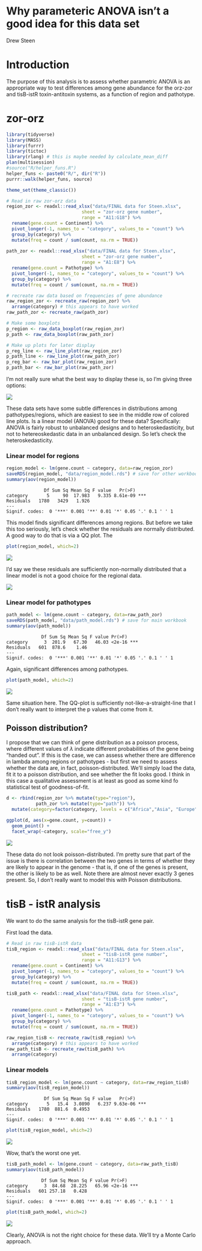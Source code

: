 # Why parameteric ANOVA isn’t a good idea for this data set
Drew Steen

# Introduction

The purpose of this analysis is to assess whether parametric ANOVA is an
appropriate way to test differences among gene abundance for the orz-zor
and tisB-istR toxin-antitoxin systems, as a function of region and
pathotype.

# zor-orz

``` r
library(tidyverse)
library(MASS)
library(furrr)
library(tictoc)
library(rlang) # this is maybe needed by calculate_mean_diff
plan(multisession)
#source("R/helper_funs.R")
helper_funs <- paste0("R/", dir("R"))
purrr::walk(helper_funs, source)

theme_set(theme_classic()) 
```

``` r
# Read in raw zor-orz data
region_zor <- readxl::read_xlsx("data/FINAL data for Steen.xlsx", 
                            sheet = "zor-orz gene number",
                            range = "A11:G18") %>%
  rename(gene.count = Continent) %>%
  pivot_longer(-1, names_to = "category", values_to = "count") %>%
  group_by(category) %>%
  mutate(freq = count / sum(count, na.rm = TRUE))
  
path_zor <- readxl::read_xlsx("data/FINAL data for Steen.xlsx", 
                            sheet = "zor-orz gene number",
                            range = "A1:E8") %>%
  rename(gene.count = Pathotype) %>%
  pivot_longer(-1, names_to = "category", values_to = "count") %>%
  group_by(category) %>%
  mutate(freq = count / sum(count, na.rm = TRUE))

# recreate raw data based on frequencies of gene abundance
raw_region_zor <- recreate_raw(region_zor) %>%
  arrange(category) # this appears to have worked
raw_path_zor <- recreate_raw(path_zor)

# Make some boxplots
p_region <- raw_data_boxplot(raw_region_zor)
p_path <- raw_data_boxplot(raw_path_zor)

# Make up plots for later display
p_reg_line <- raw_line_plot(raw_region_zor)
p_path_line <- raw_line_plot(raw_path_zor)
p_reg_bar <- raw_bar_plot(raw_region_zor)
p_path_bar <- raw_bar_plot(raw_path_zor)
```

I’m not really sure what the best way to display these is, so I’m giving
three options:

![](normality_analysis_files/figure-commonmark/unnamed-chunk-3-1.png)

These data sets have some subtle differences in distributions among
pathotypes/regions, which are easiest to see in the middle row of
colored line plots. Is a linear model (ANOVA) good for these data?
Specifically: ANOVA is fairly robust to unbalanced designs and to
heteroskedasticity, but not to hetereoskedastic data in an unbalanced
design. So let’s check the heteroskedasticity.

### Linear model for regions

``` r
region_model <- lm(gene.count ~ category, data=raw_region_zor)
saveRDS(region_model, "data/region_model.rds") # save for other workbooks
summary(aov(region_model))
```

                  Df Sum Sq Mean Sq F value   Pr(>F)    
    category       5     90  17.983   9.335 8.61e-09 ***
    Residuals   1780   3429   1.926                     
    ---
    Signif. codes:  0 '***' 0.001 '**' 0.01 '*' 0.05 '.' 0.1 ' ' 1

This model finds significant differences among regions. But before we
take this too seriously, let’s check whether the residuals are normally
distributed. A good way to do that is via a QQ plot. The

``` r
plot(region_model, which=2) 
```

![](normality_analysis_files/figure-commonmark/unnamed-chunk-5-1.png)

I’d say we these residuals are sufficiently non-normally distributed
that a linear model is not a good choice for the regional data.

![](https://64.media.tumblr.com/f8b7a14c2fa304a712b5f92ea14d62f9/tumblr_n41bxrhleZ1rvirvyo1_400.gif)

### Linear model for pathotypes

``` r
path_model <- lm(gene.count ~ category, data=raw_path_zor)
saveRDS(path_model, "data/path_model.rds") # save for main workbook
summary(aov(path_model))
```

                 Df Sum Sq Mean Sq F value Pr(>F)    
    category      3  201.9   67.30   46.03 <2e-16 ***
    Residuals   601  878.6    1.46                   
    ---
    Signif. codes:  0 '***' 0.001 '**' 0.01 '*' 0.05 '.' 0.1 ' ' 1

Again, significant differences among pathotypes.

``` r
plot(path_model, which=2)
```

![](normality_analysis_files/figure-commonmark/unnamed-chunk-7-1.png)

Same situation here. The QQ-plot is sufficiently
not-like-a-straight-line that I don’t really want to interpret the p
values that come from it.

## Poisson distribution?

I propose that we can think of gene distribution as a poisson process,
where different values of $\lambda$ indicate different probabilities of
the gene being “handed out”. If this is the case, we can assess whether
there are difference in lambda among regions or pathotypes - but first
we need to assess whether the data are, in fact, poisson-distributed.
We’ll simply load the data, fit it to a poisson distribution, and see
whether the fit looks good. I think in this case a qualitative
assessment is at least as good as some kind fo statistical test of
goodness-of-fit.

``` r
d <- rbind(region_zor %>% mutate(type="region"),
           path_zor %>% mutate(type="path")) %>%
  mutate(category=factor(category, levels = c("Africa","Asia", "Europe", "North America", "Oceania", "South America", "pa", "healthy", "intestinal disease", "urinary disease"), ordere=TRUE))

ggplot(d, aes(x=gene.count, y=count)) + 
  geom_point() + 
  facet_wrap(~category, scale="free_y")
```

![](normality_analysis_files/figure-commonmark/unnamed-chunk-8-1.png)

These data do not look poisson-distributed. I’m pretty sure that part of
the issue is there is correlation between the two genes in terms of
whether they are likely to appear in the genome - that is, if one of the
genes is present, the other is likely to be as well. Note there are
almost never exactly 3 genes present. So, I don’t really want to model
this with Poisson distributions.

# tisB - istR analysis

We want to do the same analysis for the tisB-istR gene pair.

First load the data.

``` r
# Read in raw tisB-istR data
tisB_region <- readxl::read_xlsx("data/FINAL data for Steen.xlsx", 
                            sheet = "tisB-istR gene number",
                            range = "A11:G13") %>%
  rename(gene.count = Continent) %>%
  pivot_longer(-1, names_to = "category", values_to = "count") %>%
  group_by(category) %>%
  mutate(freq = count / sum(count, na.rm = TRUE))

tisB_path <- readxl::read_xlsx("data/FINAL data for Steen.xlsx", 
                            sheet = "tisB-istR gene number",
                            range = "A1:E3") %>%
  rename(gene.count = Pathotype) %>%
  pivot_longer(-1, names_to = "category", values_to = "count") %>%
  group_by(category) %>%
  mutate(freq = count / sum(count, na.rm = TRUE))

raw_region_tisB <- recreate_raw(tisB_region) %>%
  arrange(category) # this appears to have worked
raw_path_tisB <- recreate_raw(tisB_path) %>%
  arrange(category)
```

### Linear models

``` r
tisB_region_model <- lm(gene.count ~ category, data=raw_region_tisB)
summary(aov(tisB_region_model))
```

                  Df Sum Sq Mean Sq F value   Pr(>F)    
    category       5   15.4  3.0890   6.237 9.63e-06 ***
    Residuals   1780  881.6  0.4953                     
    ---
    Signif. codes:  0 '***' 0.001 '**' 0.01 '*' 0.05 '.' 0.1 ' ' 1

``` r
plot(tisB_region_model, which=2)
```

![](normality_analysis_files/figure-commonmark/unnamed-chunk-12-1.png)

Wow, that’s the worst one yet.

``` r
tisB_path_model <- lm(gene.count ~ category, data=raw_path_tisB)
summary(aov(tisB_path_model))
```

                 Df Sum Sq Mean Sq F value Pr(>F)    
    category      3  84.68  28.225   65.96 <2e-16 ***
    Residuals   601 257.18   0.428                   
    ---
    Signif. codes:  0 '***' 0.001 '**' 0.01 '*' 0.05 '.' 0.1 ' ' 1

``` r
plot(tisB_path_model, which=2)
```

![](normality_analysis_files/figure-commonmark/unnamed-chunk-14-1.png)

Clearly, ANOVA is not the right choice for these data. We’ll try a Monte
Carlo approach.
